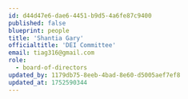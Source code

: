 ```yaml
---
id: d44d47e6-dae6-4451-b9d5-4a6fe87c9400
published: false
blueprint: people
title: 'Shantia Gary'
officialtitle: 'DEI Committee'
email: tiag316@gmail.com
role:
  - board-of-directors
updated_by: 1179db75-8eeb-4bad-8e60-d5005aef7ef8
updated_at: 1752590344
---
```

